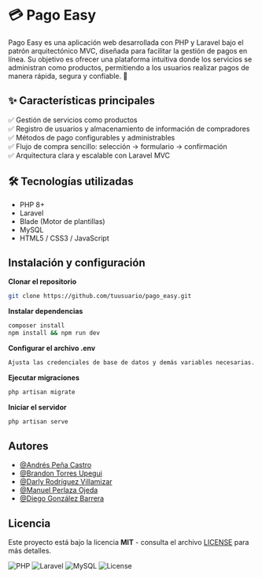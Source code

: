 
#  💳 Pago Easy

Pago Easy es una aplicación web desarrollada con PHP y Laravel bajo el patrón arquitectónico MVC, diseñada para facilitar la gestión de pagos en línea.
Su objetivo es ofrecer una plataforma intuitiva donde los servicios se administran como productos, permitiendo a los usuarios realizar pagos de manera rápida, segura y confiable. 🚀


## ✨ Características principales

✅ Gestión de servicios como productos         
✅ Registro de usuarios y almacenamiento de información de compradores       
✅ Métodos de pago configurables y administrables           
✅ Flujo de compra sencillo: selección → formulario → confirmación              
✅ Arquitectura clara y escalable con Laravel MVC 


## 🛠️ Tecnologías utilizadas

- PHP 8+
- Laravel
- Blade (Motor de plantillas)
- MySQL
- HTML5 / CSS3 / JavaScript


## Instalación y configuración

**Clonar el repositorio**

```bash
git clone https://github.com/tuusuario/pago_easy.git
```

**Instalar dependencias**

```bash
composer install
npm install && npm run dev
```

**Configurar el archivo .env**

```bash
Ajusta las credenciales de base de datos y demás variables necesarias.
```

**Ejecutar migraciones**

```bash
php artisan migrate
```

**Iniciar el servidor**

```bash
php artisan serve
```



## Autores

- [@Andrés Peña Castro](https://github.com/Pipepena2979)
- [@Brandon Torres Upegui](https://github.com/btorres43)
- [@Darly Rodríguez Villamizar](https://github.com/darlyjohana0712)
- [@Manuel Perlaza Ojeda](https://github.com/mperlaza6-eng)
- [@Diego González Barrera](https://github.com/dgonzalez348-sys)


## Licencia

Este proyecto está bajo la licencia **MIT** - consulta el archivo [LICENSE](https://choosealicense.com/licenses/mit/) para más detalles.

![PHP](https://img.shields.io/badge/PHP-8-blue?logo=php)
![Laravel](https://img.shields.io/badge/Laravel-Framework-red?logo=laravel)
![MySQL](https://img.shields.io/badge/MySQL-Database-blue?logo=mysql)
![License](https://img.shields.io/badge/License-MIT-green)
